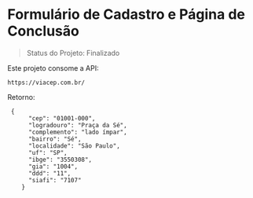 <h1>Formulário de Cadastro e Página de Conclusão</h1>

> Status do Projeto: Finalizado

Este projeto consome a API:

```
https://viacep.com.br/
```

Retorno:

```
 {
      "cep": "01001-000",
      "logradouro": "Praça da Sé",
      "complemento": "lado ímpar",
      "bairro": "Sé",
      "localidade": "São Paulo",
      "uf": "SP",
      "ibge": "3550308",
      "gia": "1004",
      "ddd": "11",
      "siafi": "7107"
    }
```